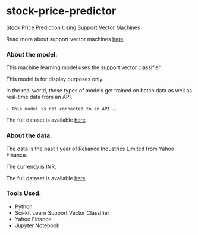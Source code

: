 # stock-price-predictor
Stock Price Prediction Using Support Vector Machines

Read more about support vector machines [here](https://machinelearningmastery.com/support-vector-machines-for-machine-learning/).

### About the model.

This machine learning model uses the support vector classifier.

This model is for display purposes only. 

In the real world, these types of models get trained on batch data as well as real-time data from an API. 

`⚠ This model is not connected to an API ⚠`.

The full dataset is available [here](https://finance.yahoo.com/quote/RELIANCE.NS/history?guccounter=1&guce_referrer=aHR0cHM6Ly9kdWNrZHVja2dvLmNvbS8&guce_referrer_sig=AQAAAF31gh7WrQ8rzsePn4oxlCyXASX-jkht8kanqb3MdONbvC-rFJKGGyQkS6a7mK2miK5OMejm5tchDaHBLftdWT8WsVEO9Jd94CqqiZGwVyNxnhHjMQt9H851eeAEoMrz0F5t_1fOYcSFDAl8UzhKcWHIWw6mRt7vUqMXeaMGtKyn).

### About the data.

The data is the past 1 year of Reliance Industries Limited from Yahoo Finance.

The currency is INR.

The full dataset is available [here](https://finance.yahoo.com/quote/RELIANCE.NS/history?guccounter=1&guce_referrer=aHR0cHM6Ly9kdWNrZHVja2dvLmNvbS8&guce_referrer_sig=AQAAAF31gh7WrQ8rzsePn4oxlCyXASX-jkht8kanqb3MdONbvC-rFJKGGyQkS6a7mK2miK5OMejm5tchDaHBLftdWT8WsVEO9Jd94CqqiZGwVyNxnhHjMQt9H851eeAEoMrz0F5t_1fOYcSFDAl8UzhKcWHIWw6mRt7vUqMXeaMGtKyn).

### Tools Used.

+ Python
+ Sci-kit Learn Support Vector Classifier
+ Yahoo Finance
+ Jupyter Notebook
